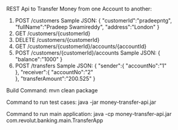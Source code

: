 REST Api to Transfer Money from one Account to another:

1) POST /customers
   Sample JSON:
   {
      "customerId":"pradeepntg",
      "fullName":"Pradeep Swamireddy",
      "address":"London"
   }
2) GET /customers/{customerId}
3) DELETE /customers/{customerId}
4) GET /customers/{customerId}/accounts/{accountId}
5) POST /customers/{customerId}/accounts
   Sample JSON:
   {
      "balance":"1000"
   }
6) POST /transfers
   Sample JSON:
   {
      "sender":{
      "accountNo":"1"	
      },
      "receiver":{
      "accountNo":"2"	
      },
      "transferAmount":"200.525"
    }

Build Command:
mvn clean package

Command to run test cases:
java -jar money-transfer-api.jar

Command to run main application:
java -cp money-transfer-api.jar com.revolut.banking.main.TransferApp


